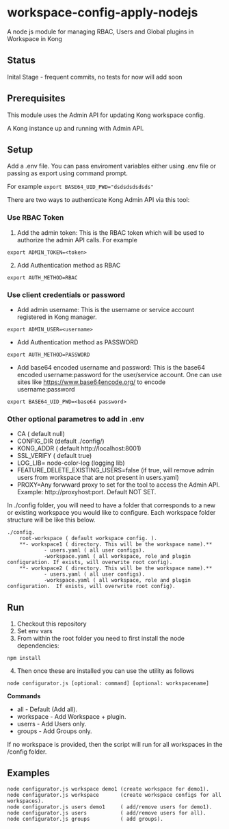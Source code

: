 # workspace-config-apply-nodejs

A node js module for managing RBAC, Users and Global plugins in Workspace in Kong

## Status
Inital Stage - frequent commits, no tests for now will add soon

## Prerequisites
This module uses the Admin API for updating Kong workspace config.

A Kong instance up and running with Admin API.


## Setup

Add a .env file. You can pass enviroment variables either using .env file or passing as export using command prompt.

For example `` export BASE64_UID_PWD="dsdsdsdsdsds"  ``

There are two ways to authenticate Kong Admin API via this tool:

### Use RBAC Token
1. Add the admin token: This is the RBAC token which will be used to authorize the admin API calls.
   For example
```
export ADMIN_TOKEN=<token>
```
2. Add Authentication method as RBAC
```
export AUTH_METHOD=RBAC
```

### Use client credentials or password

* Add admin username: This is the username or service account registered in Kong manager.
```
export ADMIN_USER=<username>
```
* Add Authentication method as PASSWORD
```
export AUTH_METHOD=PASSWORD
```
* Add base64 encoded username and password: This is the base64 encoded username:password for the user/service account. One can use sites like https://www.base64encode.org/ to encode username:password
```
export BASE64_UID_PWD=<base64 password>
```

### Other optional parametres to add in .env  

* CA ( default null)  
* CONFIG_DIR (default ./config/)   
* KONG_ADDR ( default http://localhost:8001)   
* SSL_VERIFY ( default true)  
* LOG_LIB= node-color-log (logging lib)  
* FEATURE_DELETE_EXISTING_USERS=false (if true, will remove admin users from workspace that are not present in users.yaml)  
* PROXY=Any forwward proxy to set for the tool to access the Admin API. Example: http://proxyhost:port. Default NOT SET.


In ./config folder, you will need to have a folder that corresponds to a new or existing workspace you would like to configure. Each workspace folder structure will be like this below.  

```
./config.  
	root-workspace ( default workspace config. ).   
	**- workspace1 ( directory. This will be the workspace name).**     
			- users.yaml ( all user configs).   
			-workspace.yaml ( all workspace, role and plugin configuration. If exists, will overwrite root config).  
	**- workspace2 ( directory. This will be the workspace name).**
			- users.yaml ( all user configs).    
			-workspace.yaml ( all workspace, role and plugin configuration.  If exists, will overwrite root config).   
```

## Run

1. Checkout this repository
2. Set env vars
3. From within the root folder you need to first install the node dependencies:

```
npm install
````

4. Then once these are installed you can use the utility as follows

```
node configurator.js [optional: command] [optional: workspacename]
````
**Commands**

* all       - Default (Add all). 
* workspace - Add Workspace + plugin. 
* userrs    - Add Users only.
* groups    - Add Groups only.  

If no workspace is provided, then the script will run for all workspaces in the /config folder.

## Examples

```
node configurator.js workspace demo1 (create workspace for demo1).    
node configurator.js workspace       (create workspace configs for all workspaces).   
node configurator.js users demo1     ( add/remove users for demo1).   
node configurator.js users           ( add/remove users for all).   
node configurator.js groups  	     ( add groups).   
```

